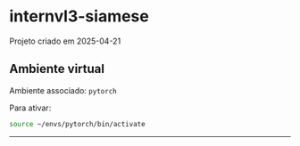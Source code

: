 # internvl3-siamese

Projeto criado em 2025-04-21

## Ambiente virtual

Ambiente associado: `pytorch`

Para ativar:

```bash
source ~/envs/pytorch/bin/activate
```

---
